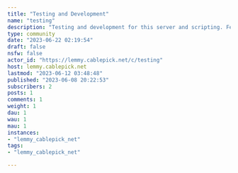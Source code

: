 ```yaml
---
title: "Testing and Development" 
name: "testing"
description: "Testing and development for this server and scripting. Feel free to test out Lemmy here."
type: community
date: "2023-06-22 02:19:54"
draft: false
nsfw: false
actor_id: "https://lemmy.cablepick.net/c/testing"
host: lemmy.cablepick.net
lastmod: "2023-06-12 03:48:48"
published: "2023-06-08 20:22:53"
subscribers: 2
posts: 1
comments: 1
weight: 1
dau: 1
wau: 1
mau: 1
instances:
- "lemmy_cablepick_net"
tags: 
- "lemmy_cablepick_net"

---
```


